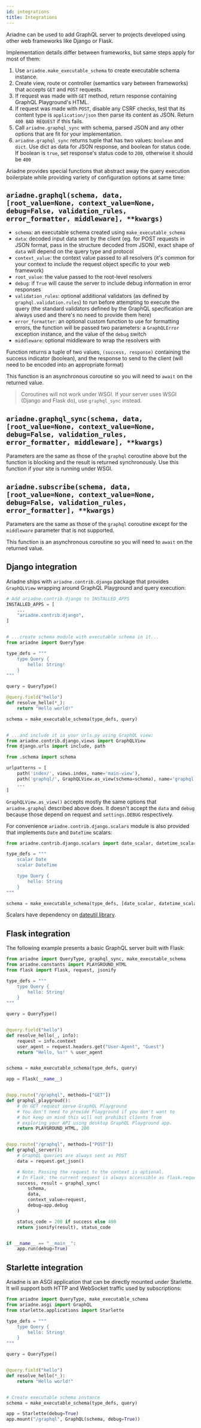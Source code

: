 ```yaml
---
id: integrations
title: Integrations
---
```



Ariadne can be used to add GraphQL server to projects developed using other web frameworks like Django or Flask.

Implementation details differ between frameworks, but same steps apply for most of them:

1. Use `ariadne.make_executable_schema` to create executable schema instance.
2. Create view, route or controller (semantics vary between frameworks) that accepts `GET` and `POST` requests.
3. If request was made with `GET` method, return response containing GraphQL Playground's HTML.
4. If request was made with `POST`, disable any CSRF checks, test that its content type is `application/json` then parse its content as JSON. Return `400 BAD REQUEST` if this fails.
5. Call `ariadne.graphql_sync` with schema, parsed JSON and any other options that are fit for your implementation.
6. `ariadne.graphql_sync` returns tuple that has two values: `boolean` and `dict`. Use dict as data for JSON response, and boolean for status code. If boolean is `true`, set response's status code to `200`, otherwise it should be `400`

Ariadne provides special functions that abstract away the query execution boilerplate while providing variety of configuration options at same time:

## `ariadne.graphql(schema, data, [root_value=None, context_value=None, debug=False, validation_rules, error_formatter, middleware], **kwargs)`

- `schema`: an executable schema created using `make_executable_schema`
- `data`: decoded input data sent by the client (eg. for POST requests in JSON format, pass in the structure decoded from JSON), exact shape of `data` will depend on the query type and protocol
- `context_value`: the context value passed to all resolvers (it's common for your context to include the request object specific to your web framework)
- `root_value`: the value passed to the root-level resolvers
- `debug`: if `True` will cause the server to include debug information in error responses
- `validation_rules`: optional additional validators (as defined by `graphql.validation.rules`) to run before attempting to execute the query (the standard validators defined by the GraphQL specification are always used and there's no need to provide them here)
- `error_formatter`: an optional custom function to use for formatting errors, the function will be passed two parameters: a `GraphQLError` exception instance, and the value of the `debug` switch
- `middleware`: optional middleware to wrap the resolvers with

Function returns a tuple of two values, `(success, response)` containing the success indicator (boolean), and the response to send to the client (will need to be encoded into an appropriate format)

This function is an asynchronous coroutine so you will need to `await` on the returned value.

> Coroutines will not work under WSGI. If your server uses WSGI (Django and Flask do), use `graphql_sync` instead.


## `ariadne.graphql_sync(schema, data, [root_value=None, context_value=None, debug=False, validation_rules, error_formatter, middleware], **kwargs)`

Parameters are the same as those of the `graphql` coroutine above but the function is blocking and the result is returned synchronously. Use this function if your site is running under WSGI.


## `ariadne.subscribe(schema, data, [root_value=None, context_value=None, debug=False, validation_rules, error_formatter], **kwargs)`

Parameters are the same as those of the `graphql` coroutine except for the `middleware` parameter that is not supported.

This function is an asynchronous coroutine so you will need to `await` on the returned value.


## Django integration

Ariadne ships with `ariadne.contrib.django` package that provides `GraphQLView` wrapping around GraphQL Playground and query execution:

```python
# Add ariadne.contrib.django to INSTALLED_APPS
INSTALLED_APPS = [
    ...
    "ariadne.contrib.django",
]


# ...create schema module with executable schema in it...
from ariadne import QueryType

type_defs = """
    type Query {
        hello: String!
    }
"""

query = QueryType()

@query.field("hello")
def resolve_hello(*_):
    return "Hello world!"

schema = make_executable_schema(type_defs, query)


# ...and include it in your urls.py using GraphQL view:
from ariadne.contrib.django.views import GraphQLView
from django.urls import include, path

from .schema import schema

urlpatterns = [
    path('index/', views.index, name='main-view'),
    path('graphql/', GraphQLView.as_view(schema=schema), name='graphql'),
    ...
]
```

`GraphQLView.as_view()` accepts mostly the same options that `ariadne.graphql` described above does. It doesn't accept the `data` and `debug` because those depend on request and `settings.DEBUG` respectively.

For convenience `ariadne.contrib.django.scalars` module is also provided that implements `Date` and `DateTime` scalars:

```python
from ariadne.contrib.django.scalars import date_scalar, datetime_scalar

type_defs = """
    scalar Date
    scalar DateTime

    type Query {
        hello: String
    }
"""

schema = make_executable_schema(type_defs, [date_scalar, datetime_scalar, ...])
```

Scalars have dependency on [dateutil library](https://github.com/dateutil/dateutil).


## Flask integration

The following example presents a basic GraphQL server built with Flask:

```python
from ariadne import QueryType, graphql_sync, make_executable_schema
from ariadne.constants import PLAYGROUND_HTML
from flask import Flask, request, jsonify

type_defs = """
    type Query {
        hello: String!
    }
"""

query = QueryType()


@query.field("hello")
def resolve_hello(_, info):
    request = info.context
    user_agent = request.headers.get("User-Agent", "Guest")
    return "Hello, %s!" % user_agent


schema = make_executable_schema(type_defs, query)

app = Flask(__name__)


@app.route("/graphql", methods=["GET"])
def graphql_playgroud():
    # On GET request serve GraphQL Playground
    # You don't need to provide Playground if you don't want to
    # but keep on mind this will not prohibit clients from
    # exploring your API using desktop GraphQL Playground app.
    return PLAYGROUND_HTML, 200


@app.route("/graphql", methods=["POST"])
def graphql_server():
    # GraphQL queries are always sent as POST
    data = request.get_json()

    # Note: Passing the request to the context is optional.
    # In Flask, the current request is always accessible as flask.request
    success, result = graphql_sync(
        schema,
        data,
        context_value=request,
        debug=app.debug
    )

    status_code = 200 if success else 400
    return jsonify(result), status_code


if __name__ == "__main__":
    app.run(debug=True)
```


## Starlette integration

Ariadne is an ASGI application that can be directly mounted under Starlette. It will support both HTTP and WebSocket traffic used by subscriptions:

```python
from ariadne import QueryType, make_executable_schema
from ariadne.asgi import GraphQL
from starlette.applications import Starlette

type_defs = """
    type Query {
        hello: String!
    }
"""

query = QueryType()


@query.field("hello")
def resolve_hello(*_):
    return "Hello world!"


# Create executable schema instance
schema = make_executable_schema(type_defs, query)

app = Starlette(debug=True)
app.mount("/graphql", GraphQL(schema, debug=True))
```